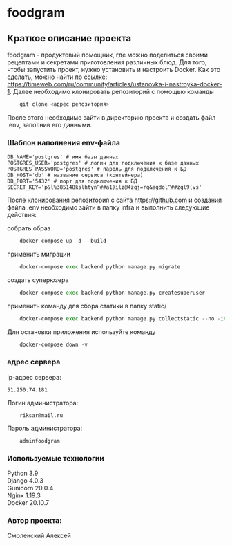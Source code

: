 # foodgram

## Краткое описание проекта
foodgram - продуктовый помощник, где можно поделиться своими рецептами и
секретами приготовления различных блюд. Для того, чтобы запустить проект, нужно
установить и настроить Docker. Как это сделать, можно найти по ссылке:
https://timeweb.com/ru/community/articles/ustanovka-i-nastroyka-docker-1. Далее
необходимо клонировать репозиторий с помощью команды 
```python
    git clone <адрес репозитория>
```
После этого необходимо зайти в директорию проекта и создать файл .env,
заполнив его данными.

### Шаблон наполнения env-файла
```
DB_NAME='postgres' # имя базы данных
POSTGRES_USER='postgres' # логин для подключения к базе данных
POSTGRES_PASSWORD='postgres' # пароль для подключения к БД
DB_HOST='db' # название сервиса (контейнера)
DB_PORT='5432' # порт для подключения к БД
SECRET_KEY='p&l%385148kslhtyn^##a1)ilz@4zqj=rq&agdol^##zgl9(vs'
```

После клонирования репозитория с сайта https://github.com и создания файла .env
необходимо зайти в папку infra и выполнить следующие действия:

cобрать образ
```python
    docker-compose up -d --build
```
применить миграции
```python
    docker-compose exec backend python manage.py migrate
```
создать суперюзера
```python
    docker-compose exec backend python manage.py createsuperuser
```
применить команду для сбора статики в папку static/
```python
    docker-compose exec backend python manage.py collectstatic --no -input
```
Для остановки приложения используйте команду
```python
    docker-compose down -v
```

### адрес сервера
ip-адрес сервера:
```
51.250.74.181
```

Логин администратора:
```
    riksar@mail.ru
```
Пароль администратора:
```
    adminfoodgram
```

### Используемые технологии
Python 3.9  
Django 4.0.3  
Gunicorn 20.0.4  
Nginx 1.19.3  
Docker 20.10.7  

### Автор проекта:
Смоленский Алексей
